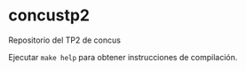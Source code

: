 # concustp2
Repositorio del TP2 de concus

Ejecutar `make help` para obtener instrucciones de compilación.